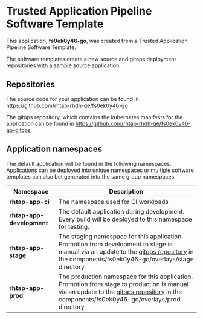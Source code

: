 # Trusted Application Pipeline Software Template

This application, **fs0ek0y46-go**, was created from a Trusted Application Pipeline Software Template.

The software templates create a new source and gitops deployment repositories with a sample source application. 

## Repositories

The source code for your application can be found in [https://github.com/rhtap-rhdh-qe/fs0ek0y46-go ](https://github.com/rhtap-rhdh-qe/fs0ek0y46-go ).
 
The gitops repository, which contains the kubernetes manifests for the application can be found in 
[https://github.com/rhtap-rhdh-qe/fs0ek0y46-go-gitops ](https://github.com/rhtap-rhdh-qe/fs0ek0y46-go-gitops ) 

## Application namespaces 

The default application will be found in the following namespaces. Applications can be deployed into unique namespaces or multiple software templates can also bet generated into the same group namespaces.  

|  Namespace   |  Description   |  
| -------- | -------- |
| **rhtap-app-ci** | The namespace used for CI workloads |
| **rhtap-app-development** | The default application during development. Every build will be deployed to this namespace for testing. |
| **rhtap-app-stage** | The staging namespace for this application. Promotion from development to stage is manual via an update to the [gitops repository](https://github.com/rhtap-rhdh-qe/fs0ek0y46-go-gitops ) in the components/fs0ek0y46-go/overlays/stage directory |
| **rhtap-app-prod** | The production namespace for this application. Promotion from stage to production is manual via an update to the [gitops repository](https://github.com/rhtap-rhdh-qe/fs0ek0y46-go-gitops ) in the components/fs0ek0y46-go/overlays/prod directory |